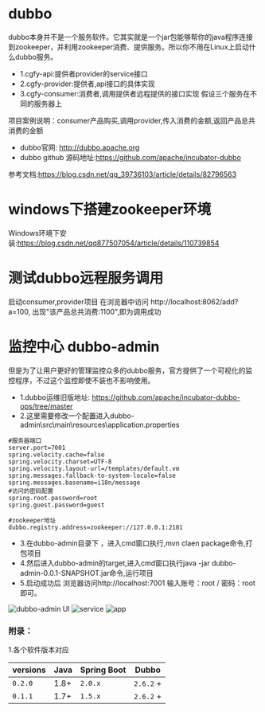 # dubbo
dubbo本身并不是一个服务软件。它其实就是一个jar包能够帮你的java程序连接到zookeeper，并利用zookeeper消费、提供服务。所以你不用在Linux上启动什么dubbo服务。


- 1.cgfy-api:提供者provider的service接口
- 2.cgfy-provider:提供者,api接口的具体实现
- 3.cgfy-consumer:消费者,调用提供者远程提供的接口实现
假设三个服务在不同的服务器上

项目案例说明：consumer产品购买,调用provider,传入消费的金额,返回产品总共消费的金额

- dubbo官网: http://dubbo.apache.org
- dubbo github  源码地址:https://github.com/apache/incubator-dubbo

参考文档:https://blog.csdn.net/qq_39736103/article/details/82796563

# windows下搭建zookeeper环境
Windows环境下安装:https://blog.csdn.net/qq877507054/article/details/110739854

# 测试dubbo远程服务调用
启动consumer,provider项目
在浏览器中访问  http://localhost:8062/add?a=100,
出现"该产品总共消费:1100",即为调用成功

# 监控中心 dubbo-admin
但是为了让用户更好的管理监控众多的dubbo服务，官方提供了一个可视化的监控程序，不过这个监控即使不装也不影响使用。
- 1.dubbo运维旧版地址: https://github.com/apache/incubator-dubbo-ops/tree/master
- 2.这里需要修改一个配置进入dubbo-admin\src\main\resources\application.properties

```text
#服务器端口
server.port=7001
spring.velocity.cache=false
spring.velocity.charset=UTF-8
spring.velocity.layout-url=/templates/default.vm
spring.messages.fallback-to-system-locale=false
spring.messages.basename=i18n/message
#访问的密码配置
spring.root.password=root
spring.guest.password=guest

#zookeeper地址
dubbo.registry.address=zookeeper://127.0.0.1:2181

```

- 3.在dubbo-admin目录下 ，进入cmd窗口执行,mvn claen package命令,打包项目
- 4.然后进入dubbo-admin的target,进入cmd窗口执行java -jar dubbo-admin-0.0.1-SNAPSHOT.jar命令,运行项目
- 5.启动成功后 浏览器访问http://localhost:7001 输入账号：root /  密码：root 即可。

![dubbo-admin UI](http://liuyandeng.gitee.io/gitpages/img/dubbo/admin/dubbo-admin.png)
![service](http://liuyandeng.gitee.io/gitpages/img/dubbo/admin/service.png)
![app](http://liuyandeng.gitee.io/gitpages/img/dubbo/admin/app.png)




### 附录：
1.各个软件版本对应
<table width="100%">
<thead>
<tr>
<th>versions</th>
<th>Java</th>
<th>Spring Boot</th>
<th>Dubbo</th>
</tr>
</thead>
<tbody>
<tr>
<td><code>0.2.0</code></td>
<td>1.8+</td>
<td><code>2.0.x</code></td>
<td><code>2.6.2</code> +</td>
</tr>
<tr>
<td><code>0.1.1</code></td>
<td>1.7+</td>
<td><code>1.5.x</code></td>
<td><code>2.6.2</code> +</td>
</tr>
</tbody>
</table>

